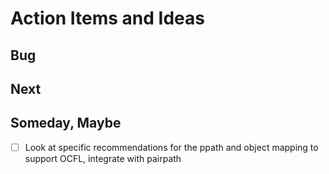 
# Action Items and Ideas

## Bug

## Next

## Someday, Maybe

+ [ ] Look at specific recommendations for the ppath and object mapping to support OCFL, integrate with pairpath

